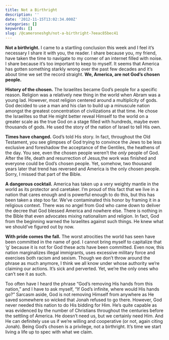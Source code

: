 ```yaml
---
title: Not a Birthright
description: ''
date: '2012-11-15T13:02:34.000Z'
categories: []
keywords: []
slug: /@cameroneshgh/not-a-birthright-7eeac85bec41
---
```


**Not a birthright.** I came to a startling conclusion this week and I feel it’s necessary I share it with you, the reader. I share because you, my friend, have taken the time to navigate to my corner of an internet filled with noise. I share because it’s too important to keep to myself. It seems that America has gotten something starkly wrong over the past few decades and it’s about time we set the record straight. **We, America, are not God’s chosen people.**

**History of the chosen.** The Israelites became God’s people for a specific reason. Religion was a relatively new thing in the world when Abram was a young lad. However, most religion centered around a multiplicity of gods. God decided to use a man and his clan to build up a minuscule nation amongst the greatest concentration of civilizations at that time. He chose the Israelites so that He might better reveal Himself to the world on a greater scale as the true God on a stage filled with hundreds, maybe even thousands of gods. He used the story of the nation of Israel to tell His own.

**Times have changed.** God’s told His story. In fact, throughout the Old Testament, you see glimpses of God trying to convince the Jews to be less exclusive and foreshadow the acceptance of the Gentiles, the heathens of the day. You see, even the chosen people weren’t the _only_ people of God. After the life, death and resurrection of Jesus,the work was finished and everyone could be God’s chosen people. Yet, somehow, two thousand years later that trend has reversed and America is the only chosen people. Sorry, I missed that part of the Bible.

**A dangerous cocktail.** America has taken up a very weighty mantle in the world as its protector and caretaker. I’m proud of this fact that we live in a nation that cares enough and is powerful enough to do this, but this has been taken a step too far. We’ve contaminated this honor by framing it in a religious context. There was no angel from God who came down to deliver the decree that God blessed America and nowhere else. There is nothing in the Bible that even advocates mixing nationalism and religion. In fact, God from the beginning warned the Israelites against such things. He knew what we should’ve figured out by now.

**With pride comes the fall.** The worst atrocities the world has seen have been committed in the name of god. I cannot bring myself to capitalize that ‘g’ because it is not for God these acts have been committed. Even now, this nation marginalizes illegal immigrants, uses excessive military force and exercises both racism and sexism. Though we don’t throw around the phrase as much anymore, I think we all know under whose authority we’re claiming our actions. It’s sick and perverted. Yet, we’re the only ones who can’t see it as such.

Too often have I heard the phrase “God’s removing His hands from this nation,” and I have to ask myself, “If God’s infinite, where would His hands go?” Sarcasm aside, God is not removing Himself from anywhere as He saved somewhere so wicked that Jonah refused to go there. However, God never needed this nation to do His bidding for Him. He’s quite capable as was evidenced by the number of Christians throughout the centuries before the settling of America. He doesn’t need us, but we certainly need Him. And He can definitely use us if we’re willing and cooperative (or not, again citing Jonah). Being God’s chosen is a privilege, not a birthright. It’s time we start living a life up to spec with what we claim.